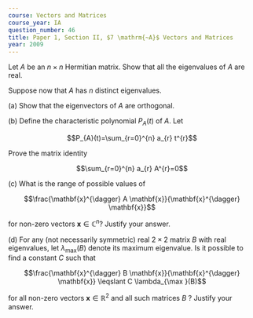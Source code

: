 ```yaml
---
course: Vectors and Matrices
course_year: IA
question_number: 46
title: Paper 1, Section II, $7 \mathrm{~A}$ Vectors and Matrices
year: 2009
---
```




Let $A$ be an $n \times n$ Hermitian matrix. Show that all the eigenvalues of $A$ are real.

Suppose now that $A$ has $n$ distinct eigenvalues.

(a) Show that the eigenvectors of $A$ are orthogonal.

(b) Define the characteristic polynomial $P_{A}(t)$ of $A$. Let

$$P_{A}(t)=\sum_{r=0}^{n} a_{r} t^{r}$$

Prove the matrix identity

$$\sum_{r=0}^{n} a_{r} A^{r}=0$$

(c) What is the range of possible values of

$$\frac{\mathbf{x}^{\dagger} A \mathbf{x}}{\mathbf{x}^{\dagger} \mathbf{x}}$$

for non-zero vectors $\mathbf{x} \in \mathbb{C}^{n} ?$ Justify your answer.

(d) For any (not necessarily symmetric) real $2 \times 2$ matrix $B$ with real eigenvalues, let $\lambda_{\max }(B)$ denote its maximum eigenvalue. Is it possible to find a constant $C$ such that

$$\frac{\mathbf{x}^{\dagger} B \mathbf{x}}{\mathbf{x}^{\dagger} \mathbf{x}} \leqslant C \lambda_{\max }(B)$$

for all non-zero vectors $\mathbf{x} \in \mathbb{R}^{2}$ and all such matrices $B$ ? Justify your answer.
